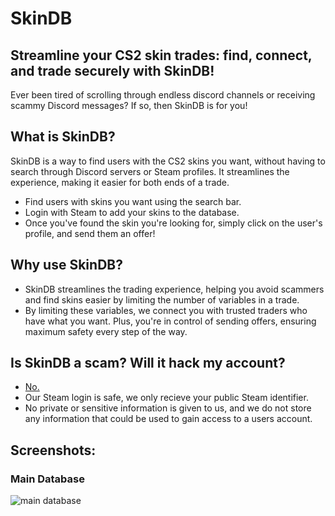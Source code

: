 # SkinDB
## Streamline your CS2 skin trades: find, connect, and trade securely with SkinDB!

Ever been tired of scrolling through endless discord channels or receiving scammy Discord messages? If so, then SkinDB is for you!

## What is SkinDB?
SkinDB is a way to find users with the CS2 skins you want, without having to search through Discord servers or Steam profiles. It streamlines the experience, making it easier for both ends of a trade.
- Find users with skins you want using the search bar.
- Login with Steam to add your skins to the database.
- Once you've found the skin you're looking for, simply click on the user's profile, and send them an offer!
## Why use SkinDB?
- SkinDB streamlines the trading experience, helping you avoid scammers and find skins easier by limiting the number of variables in a trade.
- By limiting these variables, we connect you with trusted traders who have what you want. Plus, you're in control of sending offers, ensuring maximum safety every step of the way.
## Is SkinDB a scam? Will it hack my account?
- [No.](https://steamcommunity.com/discussions/forum/1/620695877261662843)
- Our Steam login is safe, we only recieve your public Steam identifier.
- No private or sensitive information is given to us, and we do not store any information that could be used to gain access to a users account.

## Screenshots:

### Main Database
![main database](https://i.ibb.co/8gyCF6S/Screenshot-2024-12-16-at-3-06-36-PM.png)
